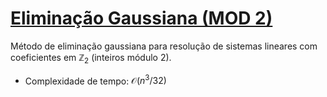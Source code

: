 # [Eliminação Gaussiana (MOD 2)](gauss_mod2.cpp)

Método de eliminação gaussiana para resolução de sistemas lineares com coeficientes em $\mathbb{Z}_2$ (inteiros módulo 2).

- Complexidade de tempo: $\mathcal{O}(n^3/32)$
